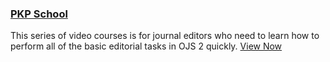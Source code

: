 
### <span class="fa fa-video" aria-hidden="true"></span> [PKP School](https://pkpschool.sfu.ca/)

This series of video courses is for journal editors who need to learn how to perform all of the basic editorial tasks in OJS 2 quickly. [View Now](https://pkpschool.sfu.ca/)
